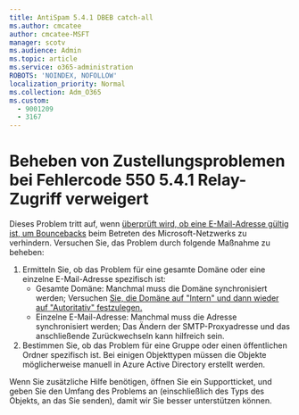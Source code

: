 ```yaml
---
title: AntiSpam 5.4.1 DBEB catch-all
ms.author: cmcatee
author: cmcatee-MSFT
manager: scotv
ms.audience: Admin
ms.topic: article
ms.service: o365-administration
ROBOTS: 'NOINDEX, NOFOLLOW'
localization_priority: Normal
ms.collection: Adm_O365
ms.custom:
  - 9001209
  - 3167
---
```


# <a name="fix-delivery-issues-for-error-code-550-541-relay-access-denied"></a>Beheben von Zustellungsproblemen bei Fehlercode 550 5.4.1 Relay-Zugriff verweigert

Dieses Problem tritt auf, wenn [überprüft wird, ob eine E-Mail-Adresse gültig ist, um Bouncebacks](https://docs.microsoft.com/exchange/mail-flow-best-practices/use-directory-based-edge-blocking) beim Betreten des Microsoft-Netzwerks zu verhindern. Versuchen Sie, das Problem durch folgende Maßnahme zu beheben:

1. Ermitteln Sie, ob das Problem für eine gesamte Domäne oder eine einzelne E-Mail-Adresse spezifisch ist:
    - Gesamte Domäne: Manchmal muss die Domäne synchronisiert werden; Versuchen [Sie, die Domäne auf "Intern" und dann wieder auf "Autoritativ" festzulegen.](https://docs.microsoft.com/exchange/mail-flow-best-practices/manage-accepted-domains/manage-accepted-domains)
    - Einzelne E-Mail-Adresse: Manchmal muss die Adresse synchronisiert werden; Das Ändern der SMTP-Proxyadresse und das anschließende Zurückwechseln kann hilfreich sein.
2. Bestimmen Sie, ob das Problem für eine Gruppe oder einen öffentlichen Ordner spezifisch ist. Bei einigen Objekttypen müssen die Objekte möglicherweise manuell in Azure Active Directory erstellt werden.

Wenn Sie zusätzliche Hilfe benötigen, öffnen Sie ein Supportticket, und geben Sie den Umfang des Problems an (einschließlich des Typs des Objekts, an das Sie senden), damit wir Sie besser unterstützen können.